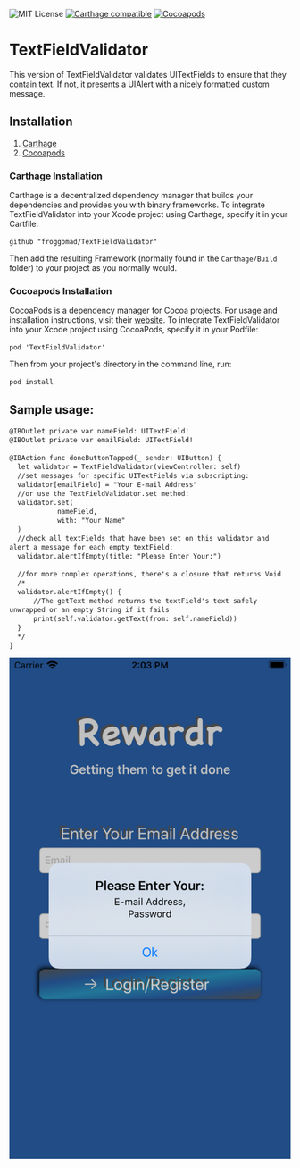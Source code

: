 ![MIT License](https://img.shields.io/github/license/froggomad/TextFieldValidator)
[![Carthage compatible](https://img.shields.io/badge/Carthage-compatible-4BC51D.svg?style=flat)](https://github.com/Carthage/Carthage)
[![Cocoapods](https://img.shields.io/cocoapods/v/TextFieldValidator)](https://cocoapods.org/pods/TextFieldValidator)
# TextFieldValidator
This version of TextFieldValidator validates UITextFields to ensure that they contain text. If not, it presents a UIAlert with a nicely formatted custom message.

## Installation

1. [Carthage](README.md#carthage-installation)
2. [Cocoapods](README.md#cocoapods-installation)

### Carthage Installation
Carthage is a decentralized dependency manager that builds your dependencies and provides you with binary frameworks. To integrate TextFieldValidator into your Xcode project using Carthage, specify it in your Cartfile:

`github "froggomad/TextFieldValidator"`

Then add the resulting Framework (normally found in the `Carthage/Build` folder) to your project as you normally would.

### Cocoapods Installation 
CocoaPods is a dependency manager for Cocoa projects. For usage and installation instructions, visit their [website](https://cocoapods.org). To integrate TextFieldValidator into your Xcode project using CocoaPods, specify it in your Podfile:

`pod 'TextFieldValidator'`

Then from your project's directory in the command line, run:

`pod install`

## Sample usage:

```
@IBOutlet private var nameField: UITextField!
@IBOutlet private var emailField: UITextField!

@IBAction func doneButtonTapped(_ sender: UIButton) {
  let validator = TextFieldValidator(viewController: self)
  //set messages for specific UITextFields via subscripting:
  validator[emailField] = "Your E-mail Address"
  //or use the TextFieldValidator.set method:
  validator.set(
            nameField,
            with: "Your Name"
  )
  //check all textFields that have been set on this validator and alert a message for each empty textField:
  validator.alertIfEmpty(title: "Please Enter Your:")

  //for more complex operations, there's a closure that returns Void
  /*
  validator.alertIfEmpty() {
      //The getText method returns the textField's text safely unwrapped or an empty String if it fails
      print(self.validator.getText(from: self.nameField))
  }
  */
}
```

![iPhone SE2 Screenshot](/Resources/SE_Screenshot.png?raw=true "Optional Title")


